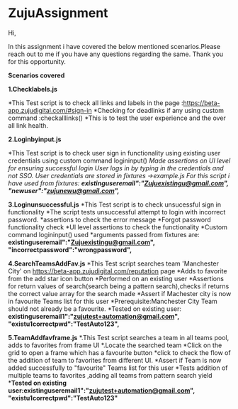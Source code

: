 # ZujuAssignment

Hi,

In this assignment i have covered the below mentioned scenarios.Please reach out to me if you have any questions regarding the same.
Thank you for this opportunity.


**Scenarios covered**

**1.Checklabels.js**

*This Test script is to check all links and labels in the page :https://beta-app.zujudigital.com/#sign-in
*Checking for deadlinks if any using custom command :checkalllinks()
*This is to test the user experience and the over all link health.

**2.Loginbyinput.js**

*This Test script is to check user sign in functionality using existing user credentials using custom command logininput()
*Made assertions on UI level for ensuring successful login
*User logs in by typing in the credentials and not SSO.
*User credentials are stored in fixtures ->example.js
*For this script i have used from fixtures:
**existinguseremail":"Zujuexistingu@gmail.com",
"newuser":"zujunewu@gmail.com",******

**3.Loginunsuccessful.js**
*This Test script is to check unsucessful sign in functionality
*The script tests unsuccessful attempt to login with incorrect password.
*assertions to check the error message
*Forgot password functionality check
*UI level assertions to check the functionality
*Custom command logininput() used
*arguments passed from fixtures are:
**existinguseremail":"Zujuexistingu@gmail.com",
"incorrectpassword":"wrongpassword",**

**4.SearchTeamsAddFav.js**
*This Test script searches team 'Manchester City' on https://beta-app.zujudigital.com/reputation page
*Adds to favorite from the add star icon button
*Performed on an existing user
*Assertions for return values of search(search being a pattern search),checks if returns the correct value array for the search made
*Assert if Machester city is now in favourite Teams list for this user
*Prerequisite:Manchester City Team should not already be a favourite.
*Tested on existing user:
**existinguseremail1":"zujutest+automation@gmail.com",
"existu1correctpwd":"TestAuto123",**

**5.TeamAddfavframe.js**
*.This Test script searches a team in all teams pool, adds to favorites from frame UI
*.Locate the searched team
*Click on the grid to open a frame which has a favourite button
*click to check the flow of the addition of team to favorites from different UI.
*Assert if Team is now added successfully to "favourite" Teams list for this user
*Tests addition of multiple teams to favorites ,adding all teams from pattern search yield
***Tested on existing user:existinguseremail1":"zujutest+automation@gmail.com",
"existu1correctpwd":"TestAuto123"**


